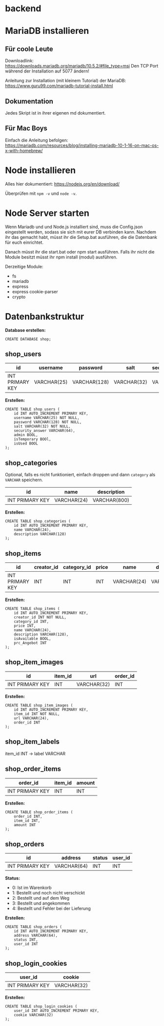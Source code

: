 # backend

# MariaDB installieren

## Für coole Leute

Downloadlink: https://downloads.mariadb.org/mariadb/10.5.2/#file_type=msi
Den TCP Port während der Installation auf 5077 ändern!

Anleitung zur Installation (mit kleinem Tutorial) der MariaDB: https://www.guru99.com/mariadb-tutorial-install.html

## Dokumentation

Jedes Skript ist in ihrer eigenen md dokumentiert.

## Für Mac Boys

Einfach die Anleitung befolgen: https://mariadb.com/resources/blog/installing-mariadb-10-1-16-on-mac-os-x-with-homebrew/

# Node installieren

Alles hier dokumentiert: https://nodejs.org/en/download/

Überprüfen mit `npm -v` und `node -v`.

# Node Server starten

Wenn Mariadb und und Node.js installiert sind, muss die Config.json eingestellt werden, sodass sie sich mit eurer DB verbinden kann.
Nachdem ihr das gemacht habt, müsst ihr die Setup.bat ausführen, die die Datenbank für euch einrichtet.

Danach müsst ihr die start.bat oder npm start ausführen. Falls ihr nicht die Module besitzt müsst ihr npm install (modul) ausführen.

Derzeitige Module:

- fs
- mariadb
- express
- express cookie-parser
- crypto


# Datenbankstruktur

**Database erstellen:**

```sql=
CREATE DATABASE shop;
```

## shop_users

| id              | username    | password    | salt       | security_answer   | admin | isTemporary | isUsed |
| --------------- | ----------- | ----------  | -----------|----------------- | ----- | ----------- | ------ |
| INT PRIMARY KEY | VARCHAR(25) | VARCHAR(128)| VARCHAR(32)| VARCHAR(64)       | BOOL  | BOOL        | BOOL   |

**Erstellen:**

```sql=
CREATE TABLE shop_users (
    id INT AUTO_INCREMENT PRIMARY KEY,
    username VARCHAR(25) NOT NULL,
    password VARCHAR(128) NOT NULL,
	salt VARCHAR(32) NOT NULL,
    security_answer VARCHAR(64),
    admin BOOL,
	isTemporary BOOl,
	isUsed BOOL
);
```

## shop_categories

Optional, falls es nicht funktioniert, einfach droppen und dann `category` als `VARCHAR` speichern.

| id              | name        | description  |
| --------------- | ----------- | ------------ |
| INT PRIMARY KEY | VARCHAR(24) | VARCHAR(800) |

**Erstellen:**

```sql=
CREATE TABLE shop_categories (
    id INT AUTO_INCREMENT PRIMARY KEY,
	name VARCHAR(24),
    description VARCHAR(128)
);
```

## shop_items

| id                  | creator_id | category_id | price | name        | description  | isAvailable | prc_Angebot |
| ------------------- | --------   | ----------- | ----- | ----------- | ------------ | ----------- | ------------|
| INT PRIMARY KEY     | INT        | INT         | INT   | VARCHAR(24) | VARCHAR(512) | BOOL        | INT         |

**Erstellen:**

```sql=
CREATE TABLE shop_items (
    id INT AUTO_INCREMENT PRIMARY KEY,
    creator_id INT NOT NULL,
    category_id INT,
    price INT,
    name VARCHAR(24),
    description VARCHAR(128),
	isAvailable BOOL,
	prc_Angebot INT
);
```

## shop_item_images

| id                  | item_id  | url         | order_id | 
| ------------------- | -------- | ----------- | -------- |
| INT PRIMARY KEY     | INT      | VARCHAR(32) | INT      |

**Erstellen:**

```sql=
CREATE TABLE shop_item_images (
    id INT AUTO_INCREMENT PRIMARY KEY,
    item_id INT NOT NULL,
    url VARCHAR(24),
    order_id INT
);
```

## shop_item_labels

item_id INT -> label VARCHAR

## shop_order_items

| order_id        | item_id  | amount   |
| --------------- | -------- | -------- |
| INT PRIMARY KEY | INT      | INT      |

**Erstellen:**

```sql=
CREATE TABLE shop_order_items (
    order_id INT,
    item_id INT,
    amount INT
);
```

## shop_orders

| id              | address     | status | user_id |
| --------------- | ----------- | ------ | ------- |
| INT PRIMARY KEY | VARCHAR(64) | INT    | INT     |

**Status:**
- 0: Ist im Warenkorb
- 1: Bestellt und noch nicht verschickt
- 2: Bestellt und auf dem Weg
- 3: Bestellt und angekommen
- 4: Bestellt und Fehler bei der Lieferung

**Erstellen:**

```sql=
CREATE TABLE shop_orders (
    id INT AUTO_INCREMENT PRIMARY KEY,
    address VARCHAR(64),
    status INT,
    user_id INT
);
```

## shop_login_cookies

| user_id         | cookie      |
| --------------- | ----------- |
| INT PRIMARY KEY | VARCHAR(32) |

**Erstellen:**

```sql=
CREATE TABLE shop_login_cookies (
    user_id INT AUTO_INCREMENT PRIMARY KEY,
    cookie VARCHAR(32)
);
```